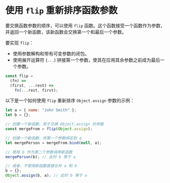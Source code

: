 # 使用 `flip` 重新排序函数参数

要交换函数参数的顺序，可以使用 `flip` 函数。这个函数接受一个函数作为参数，并返回一个新函数，该新函数会交换第一个和最后一个参数。

要实现 `flip`：

- 使用参数解构和带有可变参数的闭包。
- 使用展开运算符 (`...`) 拼接第一个参数，使其在应用其余参数之前成为最后一个参数。

```js
const flip =
  (fn) =>
  (first, ...rest) =>
    fn(...rest, first);
```

以下是一个如何使用 `flip` 重新排序 `Object.assign` 参数的示例：

```js
let a = { name: "John Smith" };
let b = {};

// 创建一个新函数，用于交换 Object.assign 的参数
const mergeFrom = flip(Object.assign);

// 创建一个新函数，将第一个参数绑定到 a
let mergePerson = mergeFrom.bind(null, a);

// 使用 b 作为第二个参数调用新函数
mergePerson(b); // 此时 b 等于 a

// 或者，不使用新函数直接合并 a 和 b
b = {};
Object.assign(b, a); // 此时 b 等于 a
```
